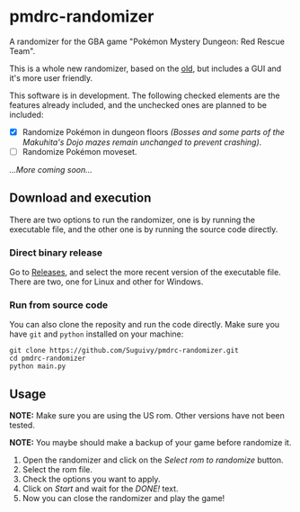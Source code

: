 # pmdrc-randomizer

A randomizer for the GBA game "Pokémon Mystery Dungeon: Red Rescue Team".

This is a whole new randomizer, based on the [old](https://github.com/Suguivy/pmdrc-randomizer-old), but includes a GUI and it's more user friendly.

This software is in development. The following checked elements are the features already included, and the unchecked ones are planned to be included:

- [X] Randomize Pokémon in dungeon floors *(Bosses and some parts of the Makuhita's Dojo mazes remain unchanged to prevent crashing)*.
- [ ] Randomize Pokémon moveset.

*...More coming soon...*

## Download and execution

There are two options to run the randomizer, one is by running the executable file, and the other one is by running the source code directly.

### Direct binary release

Go to [Releases](https://github.com/Suguivy/pmdrc-randomizer/releases), and select the more recent version of the executable file. There are two, one for Linux and other for Windows.

### Run from source code

You can also clone the reposity and run the code directly. Make sure you have `git` and `python` installed on your machine:

```
git clone https://github.com/Suguivy/pmdrc-randomizer.git
cd pmdrc-randomizer
python main.py
```

## Usage

**NOTE:** Make sure you are using the US rom. Other versions have not been tested.

**NOTE:** You maybe should make a backup of your game before randomize it.

1. Open the randomizer and click on the *Select rom to randomize* button.
2. Select the rom file.
3. Check the options you want to apply.
4. Click on *Start* and wait for the *DONE!* text.
5. Now you can close the randomizer and play the game!
